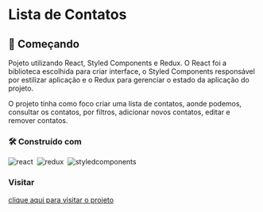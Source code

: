 # Lista de Contatos

## 🚀 Começando

Pojeto utilizando React, Styled Components e Redux. O React foi a biblioteca escolhida para criar interface, o Styled Components responsável por estilizar aplicação e o Redux para gerenciar o estado da aplicação do projeto. 

O projeto tinha como foco criar uma lista de contatos, aonde podemos, consultar os contatos, por filtros, adicionar novos contatos, editar e remover contatos. 

### 🛠️ Construído com

![react](https://img.shields.io/badge/react-F7DF1E?style=for-the-badge&logo=react&logoColor=black)&nbsp;
![redux](https://img.shields.io/badge/redux-F7DF1E?style=for-the-badge&logo=redux&logoColor=black)&nbsp;
![styledcomponents](https://img.shields.io/badge/styledcomponents-F7DF1E?style=for-the-badge&logo=styledcomponents&logoColor=black)&nbsp;

### Visitar
<a href="https://lista-contato-virid.vercel.app/" target="_blank"> <buttom>clique aqui para visitar o projeto</buttom> </a>
